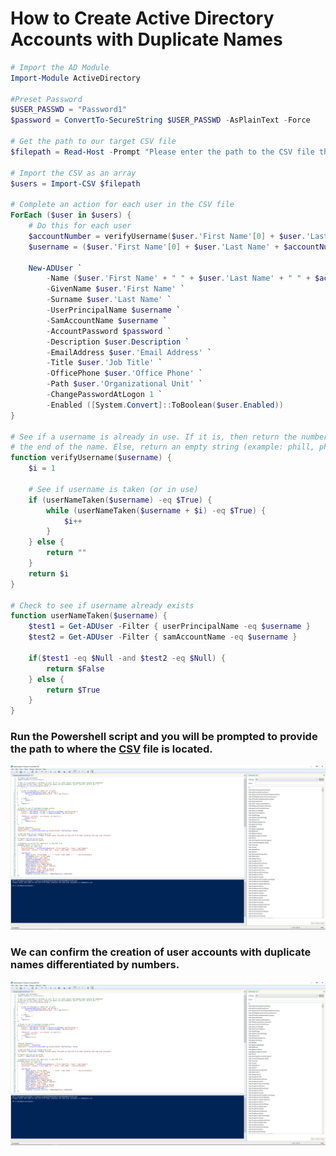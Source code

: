 # How to Create Active Directory Accounts with Duplicate Names

```Powershell
﻿# Import the AD Module
Import-Module ActiveDirectory

#Preset Password
$USER_PASSWD = "Password1"
$password = ConvertTo-SecureString $USER_PASSWD -AsPlainText -Force

# Get the path to our target CSV file
$filepath = Read-Host -Prompt "Please enter the path to the CSV file that contains the new user accounts"

# Import the CSV as an array
$users = Import-CSV $filepath

# Complete an action for each user in the CSV file
ForEach ($user in $users) {
    # Do this for each user
    $accountNumber = verifyUsername($user.'First Name'[0] + $user.'Last Name')
    $username = ($user.'First Name'[0] + $user.'Last Name' + $accountNumber)

    New-ADUser `
        -Name ($user.'First Name' + " " + $user.'Last Name' + " " + $accountNumber) `
        -GivenName $user.'First Name' `
        -Surname $user.'Last Name' `
        -UserPrincipalName $username `
        -SamAccountName $username `
        -AccountPassword $password `
        -Description $user.Description `
        -EmailAddress $user.'Email Address' `
        -Title $user.'Job Title' `
        -OfficePhone $user.'Office Phone' `
        -Path $user.'Organizational Unit' `
        -ChangePasswordAtLogon 1 `
        -Enabled ([System.Convert]::ToBoolean($user.Enabled))
}

# See if a username is already in use. If it is, then return the number that should be appended 
# the end of the name. Else, return an empty string (example: phill, phill1, phill2 etc...)
function verifyUsername($username) {
    $i = 1 

    # See if username is taken (or in use)
    if (userNameTaken($username) -eq $True) {
        while (userNameTaken($username + $i) -eq $True) {
            $i++
        }
    } else {
        return ""
    }
    return $i
}

# Check to see if username already exists
function userNameTaken($username) {
    $test1 = Get-ADUser -Filter { userPrincipalName -eq $username } 
    $test2 = Get-ADUser -Filter { samAccountName -eq $username }

    if($test1 -eq $Null -and $test2 -eq $Null) {
        return $False
    } else {
        return $True
    }
}
```

### Run the Powershell script and you will be prompted to provide the path to where the [CSV](https://github.com/whuynhit/ActiveDirectory/blob/main/How%20to%20use%20Powershell%20with%20Active%20Directory/Creating%20User%20Accounts%20from%20a%20CSV%20File/sub/NewUsers.csv) file is located.
![dup](https://github.com/whuynhit/ActiveDirectory/blob/main/How%20to%20use%20Powershell%20with%20Active%20Directory/How%20to%20Create%20Active%20Directory%20Accounts%20with%20Duplicate%20Names/sub/1.png)

### We can confirm the creation of user accounts with duplicate names differentiated by numbers.
![dup](https://github.com/whuynhit/ActiveDirectory/blob/main/How%20to%20use%20Powershell%20with%20Active%20Directory/How%20to%20Create%20Active%20Directory%20Accounts%20with%20Duplicate%20Names/sub/1.png)
